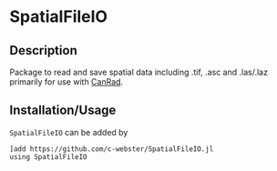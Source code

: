 # SpatialFileIO

## Description

Package to read and save spatial data including .tif, .asc and .las/.laz primarily for use with [CanRad](https://github.com/c-webster/CanRad.jl). 

## Installation/Usage 

`SpatialFileIO` can be added by
```
]add https://github.com/c-webster/SpatialFileIO.jl
using SpatialFileIO
```